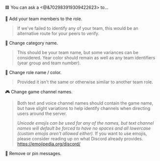 🟦 You can ask a <@&702983919309422623> to...

👥 Add your team members to the role.
> If we've failed to identify any of your team, this would be an alternative route for your peers to verify.

📇 Change category name.
> This should be your team name, but some variances can be considered.
> Year color should remain as well as any team identifiers (year group and team number).

🎨 Change role name / color.
> Provided it isn't the same or otherwise similar to another team role.

🎮 Change game channel names.
> Both text and voice channel names should contain the game name, but have slight variations to help identify channels when directing users around the server.
> 
> *Unicode emojis can be used for any of the names, but text channel names will default be forced to have no spaces and all lowercase (custom emojis aren't allowed either).*
> If you want to use emojis, please consider reading up on what Discord already provides.
> <https://emojipedia.org/discord/>

🏹 Remove or pin messages.